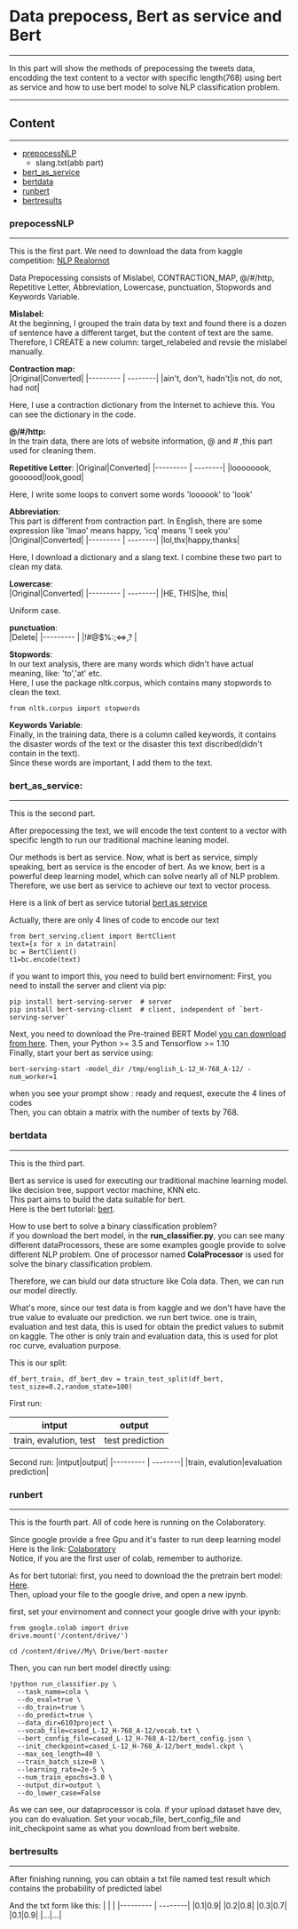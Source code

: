 # Data prepocess, Bert as service and Bert
****
In this part will show the methods of prepocessing the tweets data, encodding the text content to a vector with specific length(768) using bert as service and how to use bert model to solve NLP classification problem.



****
## Content
-----------
* [prepocessNLP](#prepocessNLP)
  * slang.txt(abb part)
* [bert_as_service](#bert_as_service)
* [bertdata](#bertdata)
* [runbert](#runbert)
* [bertresults](#bertresults)

### prepocessNLP
-----------
This is the first part. We need to download the data from kaggle competition:
[NLP Realornot](https://www.kaggle.com/c/nlp-getting-started )  

Data Prepocessing consists of Mislabel, CONTRACTION_MAP, @/#/http, Repetitive Letter, Abbreviation, Lowercase, punctuation, Stopwords and Keywords Variable.

**Mislabel:**  
At the beginning, I grouped the train data by text and found there is a dozen of sentence have a different target, but the content of text are the same. Therefore, I CREATE a new column: target_relabeled and  revsie the mislabel manually.

**Contraction map:**   
|Original|Converted|
|--------- | --------|
|ain't, don't, hadn't|is not, do not, had not|   

Here, I use a contraction dictionary from the Internet to achieve this. You can see the dictionary in the code.  

**@/#/http:**  
In the train data, there are lots of website information, @ and # ,this part used for cleaning them.

**Repetitive Letter**:
|Original|Converted|
|--------- | --------|
|loooooook, goooood|look,good| 

Here, I write some loops to convert some words 'loooook' to 'look'

**Abbreviation**:  
This part is different from contraction part. In English, there are some expression like 'lmao' means happy, 'icq' means 'I seek you'  
|Original|Converted|
|--------- | --------|
|lol,thx|happy,thanks|

Here, I download a dictionary and a slang text. I combine these two part to clean my data.

**Lowercase**:  
|Original|Converted|
|--------- | --------|
|HE, THIS|he, this|

Uniform case.

**punctuation**:  
|Delete|
|--------- | 
|!#@$%:;<=>,? |

**Stopwords**:  
In our text analysis, there are many words which didn't have actual meaning, like: 'to','at' etc.  
Here, I use the package nltk.corpus, which contains many stopwords to clean the text.  
```
from nltk.corpus import stopwords
```

**Keywords Variable**:  
Finally, in the training data, there is a column called keywords, it contains the disaster words of the text or the disaster this text discribed(didn't contain in the text).  
Since these words are important, I add them to the text.


### bert_as_service:
-----------
This is the second part.

After prepocessing the text, we will encode the text content to a vector with specific length to run our traditional machine leaning model.

Our methods is bert as service. Now, what is bert as service, simply speaking, bert as service is the encoder of bert. As we know, bert is a powerful deep learning model, which can solve nearly all of NLP problem. Therefore, we use bert as service to achieve our text to vector process.

Here is a link of bert as service tutorial 
[bert as service](https://github.com/hanxiao/bert-as-service )

Actually, there are only 4 lines of code to encode our text  
```
from bert_serving.client import BertClient
text=[x for x in datatrain]
bc = BertClient()
t1=bc.encode(text)
```
if you want to import this, you need to build bert envirnoment:
First, you need to install the server and client via pip:  
```
pip install bert-serving-server  # server
pip install bert-serving-client  # client, independent of `bert-serving-server`
```
Next, you need to download the Pre-trained BERT Model [you can download from here](https://github.com/google-research/bert#pre-trained-models).
Then, your  Python >= 3.5 and  Tensorflow >= 1.10  
Finally, start your bert as service using: 
```
bert-serving-start -model_dir /tmp/english_L-12_H-768_A-12/ -num_worker=1
```
when you see your prompt show : ready and request, execute the 4 lines of codes  
Then, you can obtain a matrix with  the number of texts by 768.

### bertdata
-----------
This is the third part.  

Bert as service is used for executing our traditional machine learning model. like decision tree, support vector machine, KNN etc.  
This part aims to build the data suitable for bert.  
Here is the bert tutorial: [bert](https://github.com/google-research/bert).

How to use bert to solve a binary classification problem?  
if you download the bert model, in the **run_classifier.py**, you can see many different dataProcessors, these are some examples google provide to solve different NLP problem. One of processor named  **ColaProcessor** is used for solve the binary classification problem.

Therefore, we can biuld our data structure like Cola data. Then, we can run our model directly.

What's more, since our test data is from kaggle and we don't have have the true value to evaluate our prediction. we run bert twice. one is train, evaluation and test data, this is used for obtain the predict values to submit on kaggle. The other is only train and evaluation data, this is used for plot roc curve, evaluation purpose.  

This is our split:  
```
df_bert_train, df_bert_dev = train_test_split(df_bert, test_size=0.2,random_state=100)
```
First run:  

|intput|output|
|--------- | --------|
|train, evalution, test|test prediction|

Second run:
|intput|output|
|--------- | --------|
|train, evalution|evaluation prediction|

### runbert
-----------
This is the fourth part. All of code here is running on the Colaboratory.

Since google provide a free Gpu and it's faster to run deep learning model
Here is the link: [Colaboratory](https://colab.research.google.com/notebooks/gpu.ipynb)  
Notice, if you are the first user of colab, remember to authorize.

As for bert tutorial:
first, you need to download the the pretrain bert model: [Here](https://github.com/google-research/bert#pre-trained-models).  
Then, upload your file to the google drive, and open a new ipynb.

first, set your envirnoment and connect your google drive with your ipynb:
```
from google.colab import drive
drive.mount('/content/drive/')
```
```
cd /content/drive//My\ Drive/bert-master
```
Then,  you can run bert model directly using:
```
!python run_classifier.py \
  --task_name=cola \
  --do_eval=true \
  --do_train=true \
  --do_predict=true \
  --data_dir=6103project \
  --vocab_file=cased_L-12_H-768_A-12/vocab.txt \
  --bert_config_file=cased_L-12_H-768_A-12/bert_config.json \
  --init_checkpoint=cased_L-12_H-768_A-12/bert_model.ckpt \
  --max_seq_length=40 \
  --train_batch_size=8 \
  --learning_rate=2e-5 \
  --num_train_epochs=3.0 \
  --output_dir=output \
  --do_lower_case=False
```
As we can see, our dataprocessor is cola. if your upload dataset have dev, you can do evaluation. Set your vocab_file, bert_config_file and init_checkpoint same as what you download from bert website.

### bertresults
-----------
After finishing running, you can obtain a txt file named test result which contains the probability of predicted label

And the txt form like this:
|   |   |
|--------- | --------|
|0.1|0.9|
|0.2|0.8|
|0.3|0.7|
|0.1|0.9|
|...|...|
